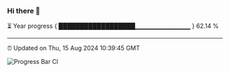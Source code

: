 ### Hi there 👋

⏳ Year progress { ██████████████████▁▁▁▁▁▁▁▁▁▁▁▁ } 62.14 %

---

⏰ Updated on Thu, 15 Aug 2024 10:39:45 GMT

![Progress Bar CI](https://github.com/IshwaranRudhara/GIT-ACTION/workflows/Progress%20Bar%20CI/badge.svg)

